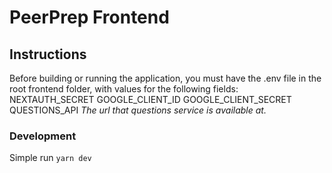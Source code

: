 # PeerPrep Frontend

## Instructions

Before building or running the application, you must have the .env file in the root frontend folder, with values for the following fields:
NEXTAUTH_SECRET
GOOGLE_CLIENT_ID
GOOGLE_CLIENT_SECRET
QUESTIONS_API _The url that questions service is available at._

### Development

Simple run `yarn dev`
